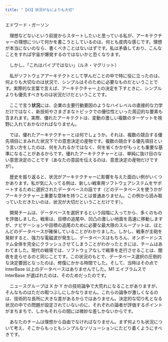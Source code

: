 ```yaml
---
title: "【43】状況がなによりも大切"
---
```



エドワード・ガーソン


　理想などないという前提からスタートしたいと思っている私が、アーキテクチャーの理想について何かを書こうとしているのは、何とも皮肉な感じです。理想が本当にないのなら、書くべきことはないはずです。私は矛盾しており、こんなことをすれば宇宙が爆発するのではないかと恐くなります。

　しかし、「これはパイプではない」（ルネ・マグリット）

　私がソフトウェアアーキテクトとして学んだことの中で特に役に立ったのは、何よりも大切なのは状況で、シンプルはそのために必要なものだということです。実際的な言葉で言えば、アーキテクチャー上の決定を下すときに、シンプルよりも優先すべきものは状況だけだということです。

　ここで言う**状況**には、企業の主要行動要因のようなハイレベルの直接的な力学だけではなく、新技術やさまざまなトピックでの優位性といった周辺的な要素も含まれます。実際、優れたアーキテクトは、変動の激しい複数のターゲットを視野に入れておかなければなりません。

　では、優れたアーキテクチャーとは何でしょうか。それは、複数の競合する優先項目にまみれた状況下での意思決定の産物です。複数の競合する優先項目という言い方をしたのは、何を入れるかではなく、何を省くかかがもっとも重要な基準になることがあるからです。優れたアーキテクチャーとは、単純に抜け目のない意思決定のことです（あなたの意図を伝えるのは、意思決定の産物だけですが）。

　歴史を振り返ると、状況がアーキテクチャーに影響を与えた面白い例がいくつかあります。私が気に入ってる例は、新しい戦車用ソフトウェアシステムをサポートするために選択されたデータベースの話です（どのデータベースを使うかがアーキテクチャー上重要な意味を持つことは普通ありません。この例から読み取っていただきたいのは、状況が大切だということだけです）。

　開発チームは、データベースを選択するという段階に入ってから、多くのものを評価しました。戦車は、目標の追尾中、凹凸の激しい地面を高速に移動しますが、ナビゲーションや目標の追尾のために必要な最大限のスループットは、ほとんどのデータベースが確保していることがわかりました。しかし、戦車が主砲を発射すると、強力な電磁波が発生し、データベースはもちろん、オンボードシステム全体を完全にクラッシュさせてしまうことがわかったときには、チームはあわてました。現代の戦場では、ソフトウェアなしで戦車を走行させることは、闇夜を走らせるのと同じことです。この状況のもとで、データベース選択の圧倒的な決定要因となったのは、修復にかかる時間でした。そして、当時はその点で InterBase 以上のデータベースはありませんでした。M1 エイブラムスで InterBase が選ばれたのは、そのためだったのです。

　ニュースグループは X か Y かの技術論争で大荒れになることがありますが、そんなものはただの暇つぶしにしかなりません。これらの論争が激しくなるのは、技術的な長所に大きな差があるからではありません。決定的な切り札となる状況の中での問題が設定されていないのに、それぞれの論者が評価するポイントがまちまちで、しかもそれらの間には微妙な差しかないからです。

　あなたのチームは理想から自由でなければなりません。まず何よりも状況について考え、そこからもっともシンプルなソリューションにたどり着くようにすべきです。
